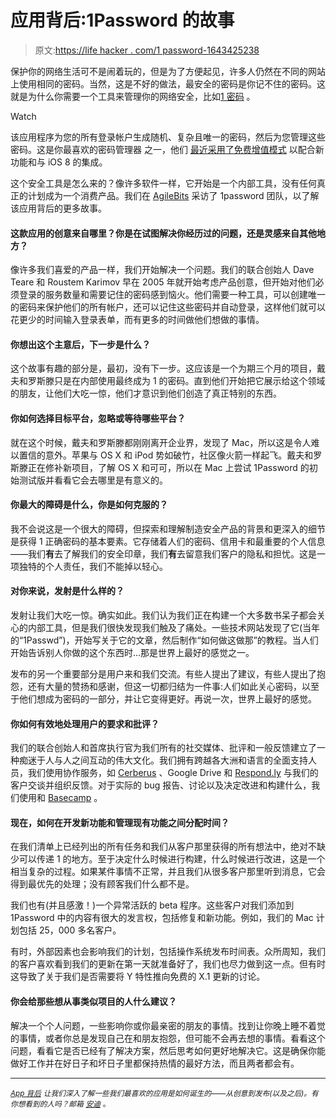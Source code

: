 # 应用背后:1Password 的故事

> 原文:[https://life hacker . com/1 password-1643425238](https://lifehacker.com/behind-the-app-the-story-of-1password-1643425238)

保护你的网络生活可不是闹着玩的，但是为了方便起见，许多人仍然在不同的网站上使用相同的密码。当然，这是不好的做法，最安全的密码是你记不住的密码。这就是为什么你需要一个工具来管理你的网络安全，比如[1 密码](https://agilebits.com/onepassword) 。

Watch

该应用程序为您的所有登录帐户生成随机、复杂且唯一的密码，然后为您管理这些密码。这是你最喜欢的密码管理器 之一，他们 [最近采用了免费增值模式](http://lifehacker.com/1password-for-ios-supports-touch-id-new-freemium-model-1636026006) 以配合新功能和与 iOS 8 的集成。

这个安全工具是怎么来的？像许多软件一样，它开始是一个内部工具，没有任何真正的计划成为一个消费产品。我们在 [AgileBits](https://agilebits.com/) 采访了 1password 团队，以了解该应用背后的更多故事。

#### 这款应用的创意来自哪里？你是在试图解决你经历过的问题，还是灵感来自其他地方？

像许多我们喜爱的产品一样，我们开始解决一个问题。我们的联合创始人 Dave Teare 和 Roustem Karimov 早在 2005 年就开始考虑产品创意，但开始对他们必须登录的服务数量和需要记住的密码感到恼火。他们需要一种工具，可以创建唯一的密码来保护他们的所有帐户，还可以记住这些密码并自动登录，这样他们就可以花更少的时间输入登录表单，而有更多的时间做他们想做的事情。

#### 你想出这个主意后，下一步是什么？

这个故事有趣的部分是，最初，没有下一步。这应该是一个为期三个月的项目，戴夫和罗斯滕只是在内部使用最终成为 1 的密码。直到他们开始把它展示给这个领域的朋友，让他们大吃一惊，他们才意识到他们创造了真正特别的东西。

#### 你如何选择目标平台，忽略或等待哪些平台？

就在这个时候，戴夫和罗斯滕都刚刚离开企业界，发现了 Mac，所以这是令人难以置信的意外。苹果与 OS X 和 iPod 势如破竹，社区像火箭一样起飞。戴夫和罗斯滕正在修补新项目，了解 OS X 和可可，所以在 Mac 上尝试 1Password 的初始测试版并看看它会去哪里是有意义的。

#### 你最大的障碍是什么，你是如何克服的？

我不会说这是一个很大的障碍，但探索和理解制造安全产品的背景和更深入的细节是获得 1 正确密码的基本要素。它存储着人们的密码、信用卡和最重要的个人信息——我们**有**去了解我们的安全印章，我们**有**去留意我们客户的隐私和担忧。这是一项独特的个人责任，我们不能掉以轻心。

#### 对你来说，发射是什么样的？

发射让我们大吃一惊。确实如此。我们认为我们正在构建一个大多数书呆子都会关心的内部工具，但是我们很快发现我们触及了痛处。一些技术网站发现了它(当年的“1Passwd”)，开始写关于它的文章，然后制作“如何做这做那”的教程。当人们开始告诉别人你做的这个东西时...那是世界上最好的感觉之一。

发布的另一个重要部分是用户来和我们交流。有些人提出了建议，有些人提出了抱怨，还有大量的赞扬和感谢，但这一切都归结为一件事:人们如此关心密码，以至于他们想成为密码的一部分，并让它变得更好。再说一次，世界上最好的感觉。

#### 你如何有效地处理用户的要求和批评？

我们的联合创始人和首席执行官为我们所有的社交媒体、批评和一般反馈建立了一种痴迷于人与人之间互动的伟大文化。我们拥有跨越各大洲和语言的全面支持人员，我们使用协作服务，如 [Cerberus](http://www.cerberusweb.com/) 、Google Drive 和 [Respond.ly](https://respond.ly/) 与我们的客户交谈并组织反馈。对于实际的 bug 报告、讨论以及决定改进和构建什么，我们使用和 [Basecamp](https://basecamp.com/) 。

#### 现在，如何在开发新功能和管理现有功能之间分配时间？

在我们清单上已经列出的所有任务和我们从客户那里获得的所有想法中，绝对不缺少可以传递 1 的地方。至于决定什么时候进行构建，什么时候进行改进，这是一个相当复杂的过程。如果某件事情不正常，并且我们从很多客户那里听到消息，它会得到最优先的处理；没有顾客我们什么都不是。

我们也有(并且感激！)一个异常活跃的 beta 程序。这些客户对我们添加到 1Password 中的内容有很大的发言权，包括修复和新功能。例如，我们的 Mac 计划包括 25，000 多名客户。

有时，外部因素也会影响我们的计划，包括操作系统发布时间表。众所周知，我们的客户喜欢看到我们的更新在第一天就准备好了，我们也尽力做到这一点。但有时这导致了关于我们是否需要将 Y 特性推向免费的 X.1 更新的讨论。

#### 你会给那些想从事类似项目的人什么建议？

解决一个个人问题，一些影响你或你最亲密的朋友的事情。找到让你晚上睡不着觉的事情，或者你总是发现自己在和朋友抱怨，但可能不会再去想的事情。看看这个问题，看看它是否已经有了解决方案，然后思考如何更好地解决它。这是确保你能做好工作并在好日子和坏日子里都保持热情的最好方法，而且两者都会有。

* * *

<small></small>*[<small>*App 背后*</small>](http://lifehacker.com/behindtheapp) <small>*让我们深入了解一些我们最喜欢的应用是如何诞生的——从创意到发布(以及之后)。有你想看到的人吗？邮箱*</small> [<small>*安迪*</small>](mailto:andy@lifehacker.com) <small>*。*</small>*